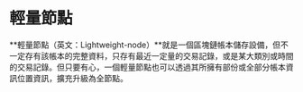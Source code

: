 # 輕量節點

**輕量節點（英文：Lightweight-node）**就是一個區塊鏈帳本儲存設備，但不一定存有該帳本的完整資料，只存有最近一定量的交易記錄，或是某大類別或時間的交易記錄。但只要有心，一個輕量節點也可以透過其所擁有部份或全部分帳本資訊位置資訊，擴充升級為全節點。

